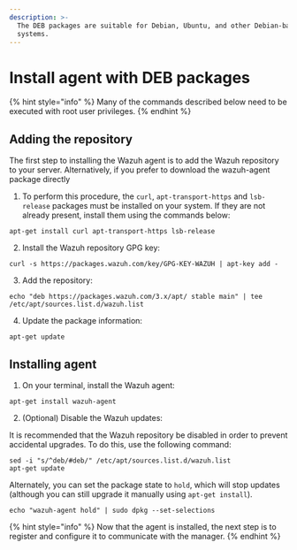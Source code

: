 ```yaml
---
description: >-
  The DEB packages are suitable for Debian, Ubuntu, and other Debian-based
  systems.
---
```


# Install agent with DEB packages

{% hint style="info" %}
Many of the commands described below need to be executed with root user privileges.
{% endhint %}

## Adding the repository

The first step to installing the Wazuh agent is to add the Wazuh repository to your server. Alternatively, if you prefer to download the wazuh-agent package directly

1. To perform this procedure, the `curl`, `apt-transport-https` and `lsb-release` packages must be installed on your system. If they are not already present, install them using the commands below:

```
apt-get install curl apt-transport-https lsb-release
```

2. Install the Wazuh repository GPG key:

```text
curl -s https://packages.wazuh.com/key/GPG-KEY-WAZUH | apt-key add -
```

3. Add the repository:

```text
echo "deb https://packages.wazuh.com/3.x/apt/ stable main" | tee /etc/apt/sources.list.d/wazuh.list
```

4. Update the package information:

```text
apt-get update
```

## Installing agent

1. On your terminal, install the Wazuh agent:

```text
apt-get install wazuh-agent
```

2. \(Optional\) Disable the Wazuh updates:

It is recommended that the Wazuh repository be disabled in order to prevent accidental upgrades. To do this, use the following command:

```text
sed -i "s/^deb/#deb/" /etc/apt/sources.list.d/wazuh.list
apt-get update
```

 Alternately, you can set the package state to `hold`, which will stop updates \(although you can still upgrade it manually using `apt-get install`\).

```text
echo "wazuh-agent hold" | sudo dpkg --set-selections
```

{% hint style="info" %}
Now that the agent is installed, the next step is to register and configure it to communicate with the manager.
{% endhint %}



